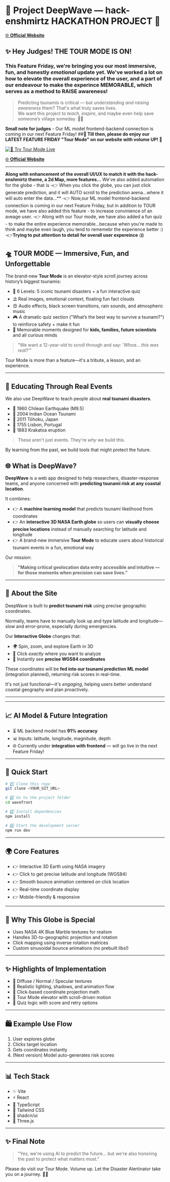 # 🌊 Project DeepWave — hack-enshmirtz HACKATHON PROJECT 🚀
[🌐 **Official Website**](https://project-deepwave-taupe.vercel.app/)

## ✨ **Hey Judges! THE TOUR MODE IS ON!**  
### This Feature Friday, we're bringing you our most **immersive**, **fun**, and honestly *emotional* update yet. We've worked a lot on how to elevate the overall experience of the user, and a part of our endeavour to make the experince MEMORABLE, which serves as a method to RAISE awareness!

> Predicting tsunamis is critical — but *understanding and raising awareness* them? That's what truly saves lives.  
> We want this project to *teach*, *inspire*, and maybe even help save someone’s village someday. 💙🌊

**Small note for judges** - Our ML model frontend-backend connection is coming in our next Feature Friday!
##**🌊 Till then, please do enjoy our LATEST FEATURE FRIDAY "Tour Mode" on our website with volume UP! 🚀**  

[![🎥 Try Tour Mode Live](https://github.com/user-attachments/assets/28843997-4d3f-481d-a11b-45a46e03eed9)](https://youtu.be/VtGK9gZfhZw?si=TyV3Foimka66MRCv)

[🌐 **Official Website**](https://project-deepwave-taupe.vercel.app/)

---

**Along with enhancement of the overall UI/UX to match it with the hack-enshmirtz theme, a 2d Map, more features...**
We've also added automation for the globe - that is
-👉 When you click the globe, you can just click generate prediction, and it will AUTO scroll to the prediction arena...where it will auto enter the data...**
-👉 Now,our ML model frontend-backend connection is coming in our next Feature Friday, but in addition to TOUR mode, we have also added this feature - to increase convinience of an aveage user. 
-👉 Along with our Tour mode, we have also added a fun quiz - to make the entire experience memorable...because when you're made to think and maybe even laugh, you tend to rememebr the experience better :)
-👉**Trying to put attention to detail for overall user expereince :))**

## 🛸 TOUR MODE — Immersive, Fun, and Unforgettable

The brand-new **Tour Mode** is an elevator-style scroll journey across history’s biggest tsunamis:

- 🚟 6 Levels: 5 iconic tsunami disasters + a fun interactive quiz
- ⛱️ Real images, emotional context, floating fun fact clouds
- 😍 Audio effects, black screen transitions, rain sounds, and atmospheric music
- 🎮 A dramatic quiz section ("What’s the best way to survive a tsunami?") to reinforce safety + make it fun
- 🚀 Memorable moments designed for **kids, families, future scientists** and all curious minds

> "We want a 12-year-old to scroll through and say: *'Whoa... this was real?'*"

Tour Mode is more than a feature—it's a tribute, a lesson, and an experience.

---

## 🌿 Educating Through Real Events

We also use DeepWave to teach people about **real tsunami disasters**. 

- 🔹 1960 Chilean Earthquake (M9.5)  
- 🔹 2004 Indian Ocean Tsunami  
- 🔹 2011 Tōhoku, Japan  
- 🔹 1755 Lisbon, Portugal  
- 🔹 1883 Krakatoa eruption  

> These aren't just events. They're *why* we build this.

By learning from the past, we build tools that might protect the future.


## 🌐 What is DeepWave?

**DeepWave** is a web app designed to help researchers, disaster-response teams, and anyone concerned with **predicting tsunami risk at any coastal location**.

It combines:

- 👉 A **machine learning model** that predicts tsunami likelihood from coordinates  
- 👉 An **interactive 3D NASA Earth globe** so users can **visually choose precise locations** instead of manually searching for latitude and longitude  
- 👉 A brand-new immersive **Tour Mode** to educate users about historical tsunami events in a fun, emotional way

Our mission:

> **"Making critical geolocation data entry accessible and intuitive — for those moments when precision can save lives."**

---

## 🌟 About the Site

DeepWave is built to **predict tsunami risk** using precise geographic coordinates.

Normally, teams have to manually look up and type latitude and longitude—slow and error-prone, especially during emergencies.

Our **Interactive Globe** changes that:

- 🌍 Spin, zoom, and explore Earth in 3D  
- 📍 Click *exactly* where you want to analyze  
- 📏 Instantly see **precise WGS84 coordinates**  

These coordinates will be **fed into our tsunami prediction ML model** (integration planned), returning risk scores in real-time.

It's not just functional—it's *engaging*, helping users better understand coastal geography and plan proactively.

---


---

## 📈 AI Model & Future Integration

- ⏳ ML backend model has **91% accuracy**  
- 📊 Inputs: latitude, longitude, magnitude, depth
- 🌐 Currently under **integration with frontend** — will go live in the next Feature Friday!

---

## 🚀 Quick Start

```bash
# 1️⃣ Clone this repo
git clone <YOUR_GIT_URL>

# 2️⃣ Go to the project folder
cd wavefront

# 3️⃣ Install dependencies
npm install

# 4️⃣ Start the development server
npm run dev
```

---

## 🌍 Core Features

- 👉 Interactive 3D Earth using NASA imagery
- 👉 Click to get precise latitude and longitude (WGS84)
- 👉 Smooth bounce animation centered on click location
- 👉 Real-time coordinate display
- 👉 Mobile-friendly & responsive

---

## 🌌 Why This Globe is Special

- Uses NASA 4K Blue Marble textures for realism
- Handles 3D-to-geographic projection and rotation
- Click mapping using inverse rotation matrices
- Custom sinusoidal bounce animations (no prebuilt libs!)

---

## ✨ Highlights of Implementation

- 🔹 Diffuse / Normal / Specular textures
- 🔹 Realistic lighting, shadows, and animation flow
- 🔹 Click-based coordinate projection math
- 🔹 Tour Mode elevator with scroll-driven motion
- 🔹 Quiz logic with score and retry options

---

## 🛍️ Example Use Flow

1. User explores globe
2. Clicks target location
3. Gets coordinates instantly
4. (Next version) Model auto-generates risk scores

---

## 📊 Tech Stack

- ✨ Vite
- ⚡️ React
- 📃 TypeScript
- 🎨 Tailwind CSS
- 🌟 shadcn/ui
- 🌌 Three.js

---

## ✨ Final Note

> "Yes, we're using AI to predict the future... but we're also honoring the past to protect what matters most."

Please do visit our Tour Mode. Volume up. 
Let the Disaster Alertinator take you on a journey. 🚗💜
